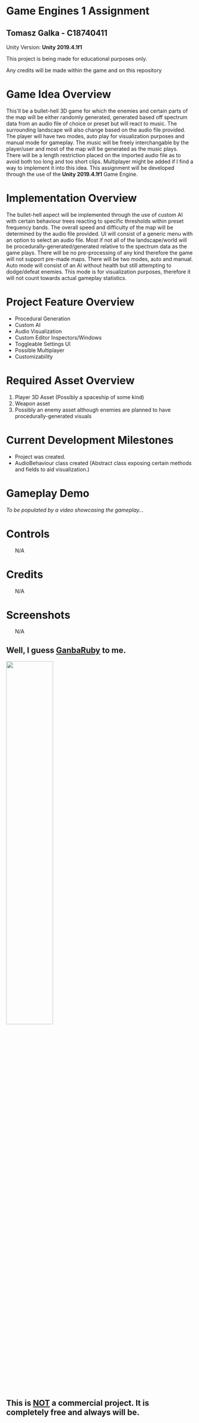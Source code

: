 <h1>Game Engines 1 Assignment</h1>
<h2>Tomasz Galka - C18740411</h2>

<p>Unity Version: <b>Unity 2019.4.1f1</b>
<p>This project is being made for educational purposes only.</p>
<p>Any credits will be made within the game and on this repository</p>

<h1>Game Idea Overview</h1>
<p>This'll be a bullet-hell 3D game for which the enemies and certain parts of the map will be either randomly generated, generated based off spectrum data from an audio file of choice or preset but will react to music. The surrounding landscape will also change based on the audio file provided. The player will have two modes, auto play for visualization purposes and manual mode for gameplay. The music will be freely interchangable by the player/user and most of the map will be generated as the music plays. There will be a length restriction placed on the imported audio file as to avoid both too long and too short clips. Multiplayer might be added if I find a way to implement it into this idea. This assignment will be developed through the use of the <b>Unity 2019.4.1f1</b> Game Engine.</p>
<h1>Implementation Overview</h1>
<p>The bullet-hell aspect will be implemented through the use of custom AI with certain behaviour trees reacting to specific thresholds within preset frequency bands. The overall speed and difficulty of the map will be determined by the audio file provided. UI will consist of a generic menu with an option to select an audio file. Most if not all of the landscape/world will be procedurally-generated/generated relative to the spectrum data as the game plays. There will be no pre-processing of any kind therefore the game will not support pre-made maps. There will be two modes, auto and manual. Auto mode will consist of an AI without health but still attempting to dodge/defeat enemies. This mode is for visualization purposes, therefore it will not count towards actual gameplay statistics.</p>
<h1>Project Feature Overview</h1>
<ul>
 <li>Procedural Generation</li>
 <li>Custom AI</li>
 <li>Audio Visualization</li>
 <li>Custom Editor Inspectors/Windows</li>
 <li>Toggleable Settings UI</li>
 <li>Possible Multiplayer</li>
 <li>Customizability</li>
</ul>
<h1>Required Asset Overview</h1>
<ol>
 <li>Player 3D Asset (Possibly a spaceship of some kind)</li>
 <li>Weapon asset</li>
 <li>Possibly an enemy asset although enemies are planned to have procedurally-generated visuals</li>
</ol>
<h1>Current Development Milestones</h1>
<ul>
 <li>Project was created.</li>
 <li>AudioBehaviour class created (Abstract class exposing certain methods and fields to aid visualization.)</li>
</ul>
<h1>Gameplay Demo</h1>
<i>To be populated by a video showcasing the gameplay...</i>
<h1>Controls</h1>
<ul>
 N/A
</ul>
<h1>Credits</h1>
<ul>
 N/A
</ul>
<h1>Screenshots</h1>
<ul>
 N/A
</ul>
 
 <h2>Well, I guess <a href="https://www.urbandictionary.com/define.php?term=Ganbaruby"><b>GanbaRuby</b></a> to me.</h2>
<img src="https://media1.tenor.com/images/61bcbafc85870fdb1db95ac298f9b8f8/tenor.gif?itemid=7273202" width=50% height=50%/>

<h2>This is <b><u>NOT</u></b> a commercial project. It is completely free and always will be.</h2>
